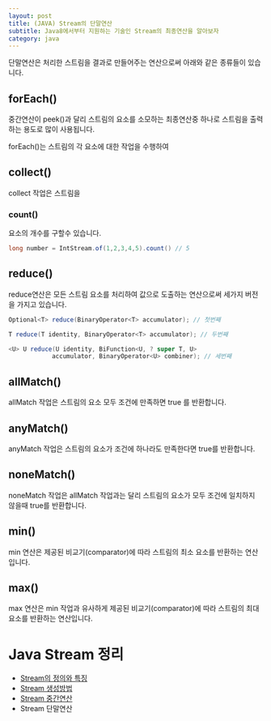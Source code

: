 ```yaml
---
layout: post
title: (JAVA) Stream의 단말연산
subtitle: Java8에서부터 지원하는 기술인 Stream의 최종연산을 알아보자
category: java
---
```

단말연산은 처리한 스트림을 결과로 만들어주는 연산으로써 아래와 같은 종류들이 있습니다.

## forEach()

중간연산이 peek()과 달리 스트림의 요소를 소모하는 최종연산중 하나로 스트림을 출력하는 용도로 많이 사용됩니다.

forEach()는 스트림의 각 요소에 대한 작업을 수행하여

## collect()

collect 작업은 스트림을

### count()

요소의 개수를 구할수 있습니다.

```java
long number = IntStream.of(1,2,3,4,5).count() // 5
```

## reduce()

 reduce연산은 모든 스트림 요소를 처리하여 값으로 도출하는 연산으로써 세가지 버전을 가지고 있습니다.

```java
Optional<T> reduce(BinaryOperator<T> accumulator); // 첫번째

T reduce(T identity, BinaryOperator<T> accumulator); // 두번째

<U> U reduce(U identity, BiFunction<U, ? super T, U>
			accumulator, BinaryOperator<U> combiner); // 세번째
```

## allMatch()

allMatch 작업은 스트림의 요소 모두 조건에 만족하면 true 를 반환합니다.

## anyMatch()

anyMatch 작업은 스트림의 요소가 조건에 하나라도 만족한다면 true를 반환합니다.

## noneMatch()

noneMatch 작업은 allMatch 작업과는 달리 스트림의 요소가 모두 조건에 일치하지 않을때 true를 반환합니다.

## min()

min 연산은 제공된 비교기(comparator)에 따라 스트림의 최소 요소를 반환하는 연산입니다.

## max()

max 연산은 min 작업과 유사하게 제공된 비교기(comparator)에 따라 스트림의 최대 요소를 반환하는 연산입니다.

# Java Stream 정리

- [Stream의 정의와 특징](https://pandamun.github.io/2021-12-09-Java-Stream%EC%9D%98-%ED%8A%B9%EC%A7%95/)
- [Stream 생성방법](https://pandamun.github.io/2021-12-10-Java-Stream-%EC%83%9D%EC%84%B1%EB%B0%A9%EB%B2%95/)
- [Stream 중간연산](https://pandamun.github.io/2021-12-11-Java-Stream%EC%9D%98-%EC%A4%91%EA%B0%84%EC%97%B0%EC%82%B0/)
- Stream 단말연산
